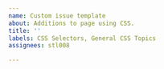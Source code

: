 ```yaml
---
name: Custom issue template
about: Additions to page using CSS.
title: ''
labels: CSS Selectors, General CSS Topics
assignees: stl008

---
```



